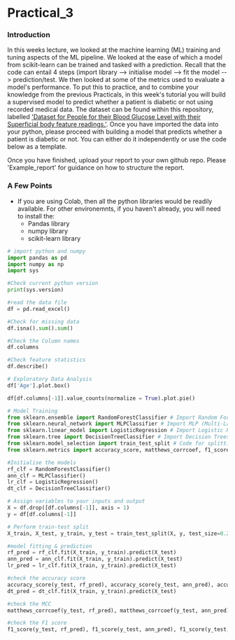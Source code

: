 # Practical_3

### Introduction

In this weeks lecture, we looked at the machine learning (ML) training and tuning aspects of the ML pipeline. We looked at the ease of which a model from scikit-learn can be trained and tasked with a prediction. Recall that the code can entail 4 steps (import library --> initialise model --> fit the model --> prediction/test. We then looked at some of the metrics used to evaluate a model's performance. To put this to practice, and to combine your knowledge from the previous Practicals, in this week's tutorial you will build a supervised model to predict whether a patient is diabetic or not using recorded medical data. The dataset can be found within this repository, labelled <ins>'Dataset for People for their Blood Glucose Level with their Superficial body feature readings.'</ins>. Once you have imported the data into your python, please proceed with building a model that predicts whether a patient is diabetic or not. You can either do it independently or use the code below as a template.

Once you have finished, upload your report to your own github repo. Please 'Example_report' for guidance on how to structure the report.


### A Few Points

- If you are using Colab, then all the python libraries would be readily available. For other environemnts, if you haven't already, you will need to install the:
  - Pandas library
  - numpy library
  - scikit-learn library

``` python
# import python and numpy
import pandas as pd
import numpy as np
import sys

#Check current python version
print(sys.version)

#read the data file
df = pd.read_excel()

#Check for missing data
df.isna().sum().sum()

#Check the Column names
df.columns

#Check feature statistics
df.describe()

# Exploratory Data Analysis
df['Age'].plot.box()

df[df.columns[-1]].value_counts(normalize = True).plot.pie()

# Model Training
from sklearn.ensemble import RandomForestClassifier # Import Random Forest
from sklearn.neural_network import MLPClassifier # Import MLP (Multi-Layer Perceptron)
from sklearn.linear_model import LogisticRegression # Import Logistic Regression
from sklearn.tree import DecisionTreeClassifier # Import Decision Trees
from sklearn.model_selection import train_test_split # Code for splitting the data into training and testing
from sklearn.metrics import accuracy_score, matthews_corrcoef, f1_score #Code for Classification metrics

#Initialise the models
rf_clf = RandomForestClassifier()
ann_clf = MLPClassifier()
lr_clf = LogisticRegression()
dt_clf = DecisionTreeClassifier()

# Assign variables to your inputs and output
X = df.drop([df.columns[-1]], axis = 1)
y = df[df.columns[-1]]

# Perform train-test split
X_train, X_test, y_train, y_test = train_test_split(X, y, test_size=0.2, random_state=42)

#model fitting & prediction
rf_pred = rf_clf.fit(X_train, y_train).predict(X_test)
ann_pred = ann_clf.fit(X_train, y_train).predict(X_test)
lr_pred = lr_clf.fit(X_train, y_train).predict(X_test)

#check the accuracy score
accuracy_score(y_test, rf_pred), accuracy_score(y_test, ann_pred), accuracy_score(y_test, lr_pred), accuracy_score(y_test, dt_pred)
dt_pred = dt_clf.fit(X_train, y_train).predict(X_test)

#check the MCC
matthews_corrcoef(y_test, rf_pred), matthews_corrcoef(y_test, ann_pred), matthews_corrcoef(y_test, lr_pred), matthews_corrcoef(y_test, dt_pred)

#check the F1 score
f1_score(y_test, rf_pred), f1_score(y_test, ann_pred), f1_score(y_test, lr_pred), f1_score(y_test, dt_pred) ```
